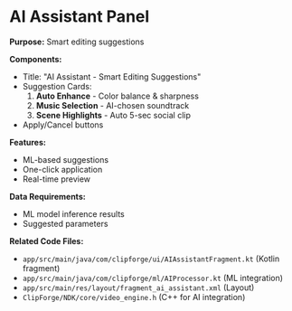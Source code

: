 # AI Assistant Panel

**Purpose:** Smart editing suggestions

**Components:**
- Title: "AI Assistant - Smart Editing Suggestions"
- Suggestion Cards:
  1. **Auto Enhance** - Color balance & sharpness
  2. **Music Selection** - AI-chosen soundtrack
  3. **Scene Highlights** - Auto 5-sec social clip
- Apply/Cancel buttons

**Features:**
- ML-based suggestions
- One-click application
- Real-time preview

**Data Requirements:**
- ML model inference results
- Suggested parameters

**Related Code Files:**
- `app/src/main/java/com/clipforge/ui/AIAssistantFragment.kt` (Kotlin fragment)
- `app/src/main/java/com/clipforge/ml/AIProcessor.kt` (ML integration)
- `app/src/main/res/layout/fragment_ai_assistant.xml` (Layout)
- `ClipForge/NDK/core/video_engine.h` (C++ for AI integration)
